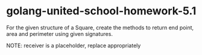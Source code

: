 # golang-united-school-homework-5.1
For the given structure of a Square, create the methods to return end point, area and perimeter using given signatures.

NOTE: receiver is a placeholder, replace appropriately